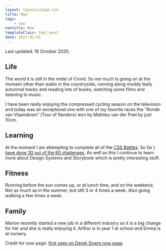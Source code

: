 ```yaml
---
layout: layouts/page.njk
title: Now
tags:
    - nav
navtitle: Now
templateClass: tmpl-post
date: 2017-01-01
---
```


Last updated: 18 October 2020.

## Life

The world it is still in the midst of Covid. So not much is going on at the moment other than walks in the countryside, running along muddy leafy autumnal tracks and reading lots of books, watching some films and listening to music.

I have been really enjoying the compressed cycling season on the television and today was an exceptional one with one of my favorite races the "Ronde van Vlaanderen" (Tour of flanders) won by Mathieu van der Poel by just 10cm.

## Learning

At the moment I am attempting to complete all of the [CSS Battles](https://cssbattle.dev/). So far [I have done 30 out of the 60 challenges](https://cssbattle.dev/player/bigandy). As well as this I continue to learn more about Design Systems and Storybook which is pretty interesting stuff.

## Fitness

Running before the sun comes up, or at lunch time, and on the weekend. Not as much as in the summer, but still 3 or 4 times a week. Also going walking a few times a week.

## Family

Marion recently started a new job in a different industry so it is a big change for her and she is really enjoying it. Arthur is in year 1 at school and Emma is at nursery.

Credit for now page: [first seen on Derek Sivers now page](https://sivers.org/now)
